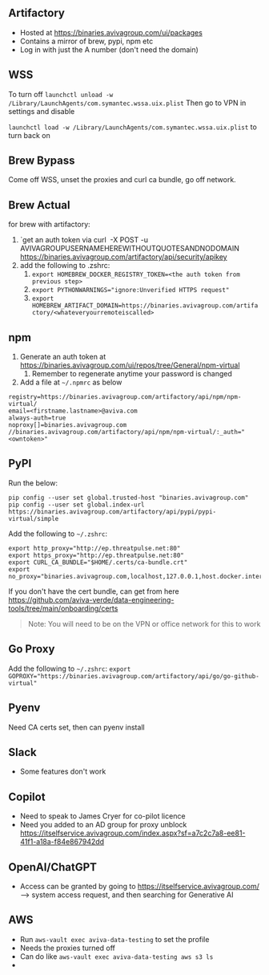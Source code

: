 ## Artifactory
- Hosted at https://binaries.avivagroup.com/ui/packages
- Contains a mirror of brew, pypi, npm etc
- Log in with just the A number (don't need the domain)

## WSS 
To turn off
`launchctl unload -w /Library/LaunchAgents/com.symantec.wssa.uix.plist`
Then go to VPN in settings and disable

`launchctl load -w /Library/LaunchAgents/com.symantec.wssa.uix.plist` to turn back on 
## Brew Bypass
Come off WSS, unset the proxies and curl ca bundle, go off network.
## Brew Actual
for brew with artifactory:
1. `get an auth token via curl  -X POST -u AVIVAGROUPUSERNAMEHEREWITHOUTQUOTESANDNODOMAIN https://binaries.avivagroup.com/artifactory/api/security/apikey
2. add the following to .zshrc:
    1. `export HOMEBREW_DOCKER_REGISTRY_TOKEN=<the auth token from previous step>`
    2. `export PYTHONWARNINGS="ignore:Unverified HTTPS request"`
    3. `export HOMEBREW_ARTIFACT_DOMAIN=https://binaries.avivagroup.com/artifactory/<whateveryourremoteiscalled>`

## npm
1. Generate an auth token at https://binaries.avivagroup.com/ui/repos/tree/General/npm-virtual
	1. Remember to regenerate anytime your password is changed
2. Add a file at `~/.npmrc` as below

```
registry=https://binaries.avivagroup.com/artifactory/api/npm/npm-virtual/  
email=<firstname.lastname>@aviva.com  
always-auth=true  
noproxy[]=binaries.avivagroup.com  
//binaries.avivagroup.com/artifactory/api/npm/npm-virtual/:_auth="<owntoken>"
```

## PyPI

Run the below:
```
pip config --user set global.trusted-host "binaries.avivagroup.com"
pip config --user set global.index-url https://binaries.avivagroup.com/artifactory/api/pypi/pypi-virtual/simple
```
Add the following to `~/.zshrc`:
```
export http_proxy="http://ep.threatpulse.net:80"
export https_proxy="http://ep.threatpulse.net:80"
export CURL_CA_BUNDLE="$HOME/.certs/ca-bundle.crt"
export no_proxy="binaries.avivagroup.com,localhost,127.0.0.1,host.docker.internal,10.0.0.0/16,192.168.59.0/24,192.168.49.0/24,192.168.39.0/24,192.168.49.2,.avivacloud.com
```
If you don't have the cert bundle, can get from here https://github.com/aviva-verde/data-engineering-tools/tree/main/onboarding/certs

> Note: You will need to be on the VPN or office network for this to work 

## Go Proxy
Add the following to `~/.zshrc`:
`export GOPROXY="https://binaries.avivagroup.com/artifactory/api/go/go-github-virtual"`

## Pyenv 
Need CA certs set, then can pyenv install

## Slack
- Some features don't work

## Copilot
- Need to speak to James Cryer for co-pilot licence
- Need you added to an AD group for proxy unblock https://itselfservice.avivagroup.com/index.aspx?sf=a7c2c7a8-ee81-41f1-a18a-f84e867942dd


## OpenAI/ChatGPT
- Access can be granted by going to https://itselfservice.avivagroup.com/ --> system access request, and then searching for Generative AI

## AWS 
- Run `aws-vault exec aviva-data-testing` to set the profile
- Needs the proxies turned off 
- Can do like `aws-vault exec aviva-data-testing aws s3 ls`
- 